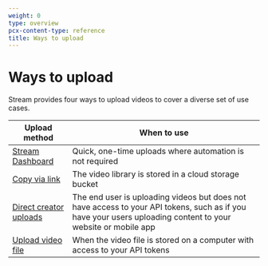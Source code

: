 ```yaml
---
weight: 0
type: overview
pcx-content-type: reference
title: Ways to upload
---
```


# Ways to upload

Stream provides four ways to upload videos to cover a diverse set of use cases.

<TableWrap>

| Upload method                                                       | When to use                                                                                                                                                  |
| ------------------------------------------------------------------- | ------------------------------------------------------------------------------------------------------------------------------------------------------------ |
| [Stream Dashboard](https://dash.cloudflare.com?to=/:account/stream) | Quick, one-time uploads where automation is not required                                                                                                     |
| [Copy via link](/uploading-videos/upload-via-link)                  | The video library is stored in a cloud storage bucket                                                                                                        |
| [Direct creator uploads](/uploading-videos/direct-creator-uploads)  | The end user is uploading videos but does not have access to your API tokens, such as if you have your users uploading content to your website or mobile app |
| [Upload video file](/uploading-videos/upload-video-file)            | When the video file is stored on a computer with access to your API tokens                                                                                   |

</TableWrap>